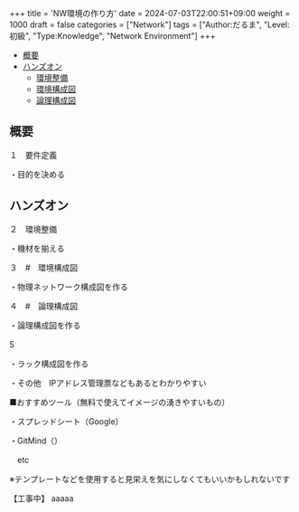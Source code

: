 +++ title = 'NW環境の作り方' 
date = 2024-07-03T22:00:51+09:00 
weight = 1000
draft = false
categories = ["Network"]
tags = ["Author:だるま", "Level:初級", "Type:Knowledge", "Network Environment"]
+++

- [概要](#概要)
- [ハンズオン](#ハンズオン)
  - [環境整備](#環境整備)
  - [環境構成図](#環境構成図)
  - [論理構成図](#論理構成図)

## 概要

１　要件定義

・目的を決める

## ハンズオン

２　環境整備

・機材を揃える

３　#　環境構成図

・物理ネットワーク構成図を作る

４　#　論理構成図

・論理構成図を作る

5　

・ラック構成図を作る

・その他　IPアドレス管理票などもあるとわかりやすい

■おすすめツール（無料で使えてイメージの湧きやすいもの）

・スプレッドシート（Google）

・GitMind（）

　etc

※テンプレートなどを使用すると見栄えを気にしなくてもいいかもしれないです 

【工事中】
aaaaa